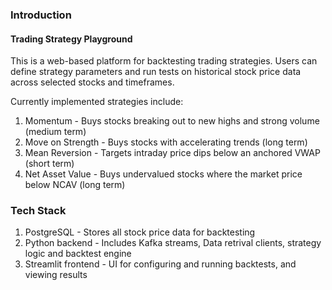 ### Introduction
#### Trading Strategy Playground

This is a web-based platform for backtesting trading strategies. Users can define strategy parameters and run tests on historical stock price data across selected stocks and timeframes.

Currently implemented strategies include:
1. Momentum - Buys stocks breaking out to new highs and strong volume (medium term)
2. Move on Strength - Buys stocks with accelerating trends (long term)
3. Mean Reversion - Targets intraday price dips below an anchored VWAP (short term)
4. Net Asset Value - Buys undervalued stocks where the market price below NCAV (long term)


### Tech Stack
1. PostgreSQL - Stores all stock price data for backtesting
2. Python backend - Includes Kafka streams, Data retrival clients, strategy logic and backtest engine
3. Streamlit frontend - UI for configuring and running backtests, and viewing results


[//]: # (### Usage)

[//]: # ()
[//]: # (Examples of parameters and output here)

[//]: # ()
[//]: # ()
[//]: # (### Add a Strategy)

[//]: # ()
[//]: # (How to add a new strategy instructions here)

[//]: # ()
[//]: # ()
[//]: # (### Database schema)

[//]: # ()
[//]: # (Define tables here)
